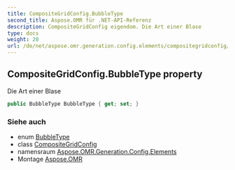 ```yaml
---
title: CompositeGridConfig.BubbleType
second_title: Aspose.OMR für .NET-API-Referenz
description: CompositeGridConfig eigendom. Die Art einer Blase
type: docs
weight: 20
url: /de/net/aspose.omr.generation.config.elements/compositegridconfig/bubbletype/
---
```

## CompositeGridConfig.BubbleType property

Die Art einer Blase

```csharp
public BubbleType BubbleType { get; set; }
```

### Siehe auch

* enum [BubbleType](../../../aspose.omr.generation.config.enums/bubbletype/)
* class [CompositeGridConfig](../)
* namensraum [Aspose.OMR.Generation.Config.Elements](../../compositegridconfig/)
* Montage [Aspose.OMR](../../../)


